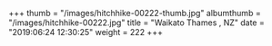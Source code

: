 +++
thumb = "/images/hitchhike-00222-thumb.jpg"
albumthumb = "/images/hitchhike-00222.jpg"
title = "Waikato Thames , NZ"
date = "2019:06:24 12:30:25"
weight = 222
+++
